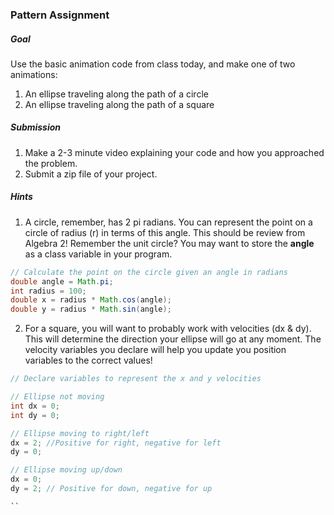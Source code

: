 ### Pattern Assignment
##### Goal
Use the basic animation code from class today, and make one of two animations:
1. An ellipse traveling along the path of a circle
2. An ellipse traveling along the path of a square
##### Submission
1. Make a 2-3 minute video explaining your code and how you approached the problem.
2. Submit a zip file of your project.
##### Hints
1. A circle, remember, has 2 pi radians. You can represent the point on a circle of radius (r) in terms of this angle. This should be 
review from Algebra 2! Remember the unit circle? You may want to store the **angle** as a class variable in your program.

```java
// Calculate the point on the circle given an angle in radians
double angle = Math.pi;
int radius = 100;
double x = radius * Math.cos(angle);
double y = radius * Math.sin(angle);
```

2. For a square, you will want to probably work with velocities (dx & dy). This will determine the direction your ellipse will go at any
moment. The velocity variables you declare will help you update you position variables to the correct values!

```java
// Declare variables to represent the x and y velocities

// Ellipse not moving
int dx = 0;
int dy = 0;

// Ellipse moving to right/left
dx = 2; //Positive for right, negative for left
dy = 0;

// Ellipse moving up/down
dx = 0;
dy = 2; // Positive for down, negative for up

``
